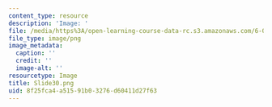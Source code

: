 ```yaml
---
content_type: resource
description: 'Image: '
file: /media/https%3A/open-learning-course-data-rc.s3.amazonaws.com/6-004-computation-structures-spring-2017/8f25fca4a51591b03276d60411d27f63_Slide30.png
file_type: image/png
image_metadata:
  caption: ''
  credit: ''
  image-alt: ''
resourcetype: Image
title: Slide30.png
uid: 8f25fca4-a515-91b0-3276-d60411d27f63
---
```

